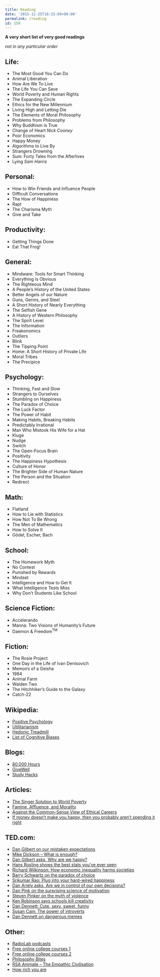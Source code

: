 ```yaml
---
title: Reading
date: '2015-11-25T16:15:09+00:00'
permalink: /reading
id: 150
---
```

**A very short list of very good readings**

_not in any particular order_

## Life:

- The Most Good You Can Do
- Animal Liberation
- How Are We To Live
- The Life You Can Save
- World Poverty and Human Rights
- The Expanding Circle
- Ethics for the New Millennium
- Living High and Letting Die
- The Elements of Moral Philosophy
- Problems from Philosophy
- Why Buddhism is True
- Change of Heart *Nick Cooney*
- Poor Economics
- Happy Money
- Algorithms to Live By
- Strangers Drowning
- Sum: Forty Tales from the Afterlives
- Lying _Sam Harris_

## Personal:

- How to Win Friends and Influence People
- Difficult Conversations
- The How of Happiness
- Rapt
- The Charisma Myth
- Give and Take

## Productivity:

- Getting Things Done
- Eat That Frog!

## General:

- Mindware: Tools for Smart Thinking
- Everything is Obvious
- The Righteous Mind
- A People’s History of the United States
- Better Angels of our Nature
- Guns, Germs, and Steel
- A Short History of Nearly Everything
- The Selfish Gene
- A History of Western Philosophy
- The Spirit Level
- The Information
- Freakonomics
- Outliers
- Blink
- The Tipping Point
- Home: A Short History of Private Life
- Moral Tribes
- The Precipice

## Psychology:

- Thinking, Fast and Slow
- Strangers to Ourselves
- Stumbling on Happiness
- The Paradox of Choice
- The Luck Factor
- The Power of Habit
- Making Habits, Breaking Habits
- Predictably Irrational
- Man Who Mistook His Wife for a Hat
- Kluge
- Nudge
- Switch
- The Open-Focus Brain
- Positivity
- The Happiness Hypothesis
- Culture of Honor
- The Brighter Side of Human Nature
- The Person and the Situation
- Redirect

## Math:

- Flatland
- How to Lie with Statistics
- How Not To Be Wrong
- The Men of Mathematics
- How to Solve It
- Gödel, Escher, Bach

## School:

- The Homework Myth
- No Contest
- Punished by Rewards
- Mindset
- Intelligence and How to Get It
- What Intelligence Tests Miss
- Why Don’t Students Like School

## Science Fiction:

- Accelerando
- Manna: Two Visions of Humanity’s Future
- Daemon &amp; Freedom<sup>TM</sup>

## Fiction:

- The Rosie Project
- One Day in the Life of Ivan Denisovich
- Memoirs of a Geisha
- 1984
- Animal Farm
- Walden Two
- The Hitchhiker’s Guide to the Galaxy
- Catch-22

## Wikipedia:

- [Positive Psychology](http://en.wikipedia.org/wiki/Positive_psychology)
- [Utilitarianism](http://en.wikipedia.org/wiki/Utilitarianism)
- [Hedonic Treadmill](http://en.wikipedia.org/wiki/Hedonic_treadmill)
- [List of Cognitive Biases](http://en.wikipedia.org/wiki/List_of_cognitive_biases)

## Blogs:

- [80,000 Hours](http://80000hours.org/blog)
- [GiveWell](http://blog.givewell.org/)
- [Study Hacks](http://calnewport.com/blog/)

## Articles:

- [The Singer Solution to World Poverty](http://www.utilitarian.net/singer/by/19990905.htm)
- [Famine, Affluence, and Morality](http://www.utilitarian.net/singer/by/1972----.htm)
- [Against the Common-Sense View of Ethical Careers](http://oxford.academia.edu/WilliamCrouch/Papers/1621500/Against_the_Common-Sense_View_of_Ethical_Careers)
- [If money doesn’t make you happy, then you probably aren’t spending it right](http://www.wjh.harvard.edu/~dtg/DUNN%20GILBERT%20&%20WILSON%20(2011).pdf)

## TED.com:

- [Dan Gilbert on our mistaken expectations](http://www.ted.com/talks/lang/en/dan_gilbert_researches_happiness.html)
- [Mike Dickson – What is enough?](http://tedxtalks.ted.com/video/TEDxExeter-Mike-Dickson-What-is)
- [Dan Gilbert asks, Why are we happy?](http://www.ted.com/talks/dan_gilbert_asks_why_are_we_happy.html)
- [Hans Rosling shows the best stats you’ve ever seen](http://www.ted.com/talks/hans_rosling_shows_the_best_stats_you_ve_ever_seen.html)
- [Richard Wilkinson: How economic inequality harms societies](http://www.ted.com/talks/lang/en/richard_wilkinson.html)
- [Barry Schwartz on the paradox of choice](http://www.ted.com/talks/barry_schwartz_on_the_paradox_of_choice.html)
- [Srikumar Rao: Plug into your hard-wired happiness](http://www.ted.com/talks/srikumar_rao_plug_into_your_hard_wired_happiness.html)
- [Dan Ariely asks, Are we in control of our own decisions?](http://www.ted.com/talks/dan_ariely_asks_are_we_in_control_of_our_own_decisions.html)
- [Dan Pink on the surprising science of motivation](http://www.ted.com/talks/dan_pink_on_motivation.html)
- [Steven Pinker on the myth of violence](http://www.ted.com/talks/steven_pinker_on_the_myth_of_violence.html)
- [Ken Robinson says schools kill creativity](http://www.ted.com/talks/ken_robinson_says_schools_kill_creativity.html)
- [Dan Dennett: Cute, sexy, sweet, funny](http://www.ted.com/talks/dan_dennett_cute_sexy_sweet_funny.html)
- [Susan Cain: The power of introverts](http://www.ted.com/talks/susan_cain_the_power_of_introverts.html)
- [Dan Dennett on dangerous memes](http://www.ted.com/talks/dan_dennett_on_dangerous_memes.html)

## Other:

- [RadioLab podcasts](http://www.radiolab.org/)
- [Free online college courses 1](https://www.edx.org/)
- [Free online college courses 2](https://www.coursera.org/)
- [Philosophy Bites](http://philosophybites.com/)
- [RSA Animate – The Empathic Civilisation](http://www.youtube.com/watch?v=l7AWnfFRc7g)
- [How rich you are](http://www.givingwhatwecan.org/resources/how-rich-you-are.php)
